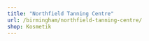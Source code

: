 ```yaml
---
title: "Northfield Tanning Centre"
url: /birmingham/northfield-tanning-centre/
shop: Kosmetik
---
```

